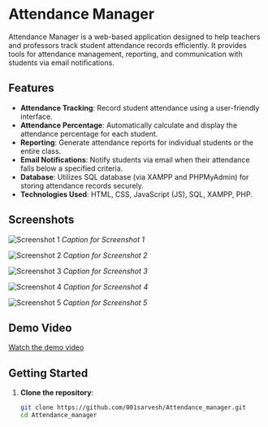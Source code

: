 # Attendance Manager

Attendance Manager is a web-based application designed to help teachers and professors track student attendance records efficiently. It provides tools for attendance management, reporting, and communication with students via email notifications.

## Features

- **Attendance Tracking**: Record student attendance using a user-friendly interface.
- **Attendance Percentage**: Automatically calculate and display the attendance percentage for each student.
- **Reporting**: Generate attendance reports for individual students or the entire class.
- **Email Notifications**: Notify students via email when their attendance falls below a specified criteria.
- **Database**: Utilizes SQL database (via XAMPP and PHPMyAdmin) for storing attendance records securely.
- **Technologies Used**: HTML, CSS, JavaScript (JS), SQL, XAMPP, PHP.

## Screenshots

![Screenshot 1](img2)
*Caption for Screenshot 1*

![Screenshot 2](img3)
*Caption for Screenshot 2*

![Screenshot 3](img4)
*Caption for Screenshot 3*

![Screenshot 4](img5)
*Caption for Screenshot 4*

![Screenshot 5](img6)
*Caption for Screenshot 5*

## Demo Video

[Watch the demo video](link-to-video) <!-- Replace with your video link -->

## Getting Started

1. **Clone the repository**:
   ```bash
   git clone https://github.com/001sarvesh/Attendance_manager.git
   cd Attendance_manager
